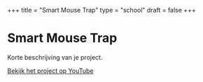 +++
title = "Smart Mouse Trap"
type = "school"
draft = false
+++

# Smart Mouse Trap

Korte beschrijving van je project.

[Bekijk het project op YouTube](https://www.youtube.com/watch?v=7RVyvhLRBDM)